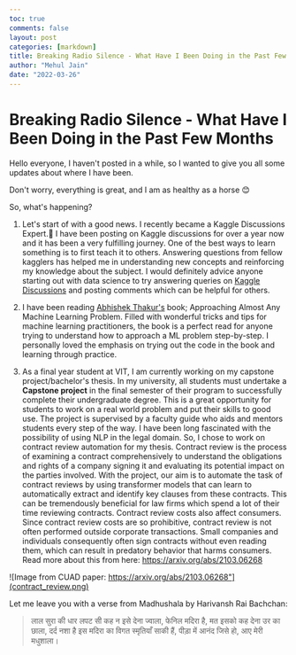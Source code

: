 ```yaml
---
toc: true
comments: false
layout: post
categories: [markdown]
title: Breaking Radio Silence - What Have I Been Doing in the Past Few Months 
author: "Mehul Jain"
date: "2022-03-26"
---
```


# Breaking Radio Silence - What Have I Been Doing in the Past Few Months

Hello everyone, I haven't posted in a while, so I wanted to give you all some updates about where I have been. 

Don't worry, everything is great, and I am as healthy as a horse 😊

So, what's happening?

1. Let's start of with a good news. I recently became a Kaggle Discussions Expert.🥳 I have been posting on Kaggle discussions for over a year now and it has been a very fulfilling journey. One of the best ways to learn something is to first teach it to others. Answering questions from fellow kagglers has helped me in understanding new concepts and reinforcing my knowledge about the subject. I would definitely advice anyone starting out with data science to try answering queries on [Kaggle Discussions](https://www.kaggle.com/discussion?sort=published) and posting comments which can be helpful for others.

2. I have been reading [Abhishek Thakur's](https://www.kaggle.com/abhishek) book; Approaching Almost Any Machine Learning Problem. Filled with wonderful tricks and tips for machine learning practitioners, the book is a perfect read for anyone trying to understand how to approach a ML problem step-by-step. I personally loved the emphasis on trying out the code in the book and learning through practice.  

3. As a final year student at VIT, I am currently working on my capstone project/bachelor's thesis. In my university, all students must undertake a <b>Capstone project</b> in the final semester of their program to successfully complete their undergraduate degree. This is a great opportunity for students to work on a real world problem and put their skills to good use. The project is supervised by a faculty guide who aids and mentors students every step of the way. I have been long fascinated with the possibility of using NLP in the legal domain. So, I chose to work on contract review automation for my thesis. Contract review is the process of examining a contract comprehensively to understand the obligations and rights of a company signing it and evaluating its potential impact on the parties involved. With the project, our aim is to automate the task of contract reviews by using transformer models that can learn to automatically extract and identify key clauses from these contracts. This can be tremendously beneficial for law firms which spend a lot of their time reviewing contracts. Contract review costs also affect consumers. Since contract review costs are so prohibitive, contract review is not often performed outside corporate transactions. Small companies and individuals consequently often sign contracts without even reading them, which can result in predatory behavior that harms consumers. Read more about this from here: https://arxiv.org/abs/2103.06268 

![Image from CUAD paper: https://arxiv.org/abs/2103.06268"](contract_review.png)

Let me leave you with a verse from Madhushala by Harivansh Rai Bachchan:

> लाल सुरा की धार लपट सी कह न इसे देना ज्वाला,
फेनिल मदिरा है, मत इसको कह देना उर का छाला,
दर्द नशा है इस मदिरा का विगत स्मृतियाँ साकी हैं,
पीड़ा में आनंद जिसे हो, आए मेरी मधुशाला।
